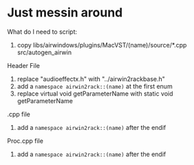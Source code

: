 # Just messin around

What do I need to script:

1. copy libs/airwindows/plugins/MacVST/(name)/source/*.cpp src/autogen_airwin

Header File

1. replace "audioeffectx.h" with "../airwin2rackbase.h"
2. add a `namespace airwin2rack::(name)` at the first enum
3. replace virtual void getParameterName with static void getParameterName

.cpp file

1. add a `namespace airwin2rack::(name)` after the endif

Proc.cpp file

1. add a `namespace airwin2rack::(name)` after the endif
